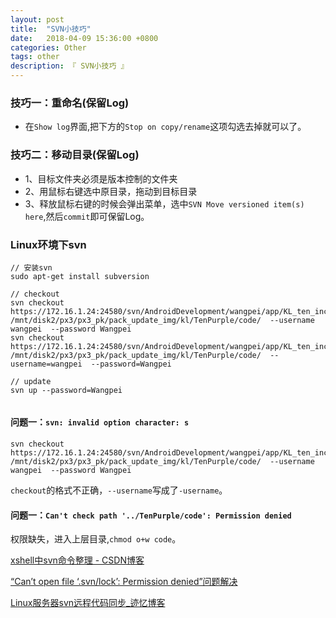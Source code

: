 ```yaml
---
layout: post
title:  "SVN小技巧"
date:   2018-04-09 15:36:00 +0800
categories: Other
tags: other
description: 『 SVN小技巧 』
---
```


### 技巧一：**重命名(保留Log)**

* 在`Show log`界面,把下方的`Stop on copy/rename`这项勾选去掉就可以了。
    
### 技巧二：**移动目录(保留Log)**

* 1、目标文件夹必须是版本控制的文件夹
* 2、用鼠标右键选中原目录，拖动到目标目录
* 3、释放鼠标右键的时候会弹出菜单，选中`SVN Move versioned item(s) here`,然后`commit`即可保留Log。

### **Linux环境下svn**
```
// 安装svn
sudo apt-get install subversion

// checkout
svn checkout https://172.16.1.24:24580/svn/AndroidDevelopment/wangpei/app/KL_ten_inch/FileService/ /mnt/disk2/px3/px3_pk/pack_update_img/kl/TenPurple/code/  --username wangpei  --password Wangpei
svn checkout https://172.16.1.24:24580/svn/AndroidDevelopment/wangpei/app/KL_ten_inch/FileService/ /mnt/disk2/px3/px3_pk/pack_update_img/kl/TenPurple/code/  --username=wangpei  --password=Wangpei

// update
svn up --password=Wangpei


```

#### 问题一：`svn: invalid option character: s`
```
svn checkout https://172.16.1.24:24580/svn/AndroidDevelopment/wangpei/app/KL_ten_inch/FileService/ /mnt/disk2/px3/px3_pk/pack_update_img/kl/TenPurple/code/  --username wangpei  --password Wangpei
```
`checkout`的格式不正确，`--username`写成了`-username`。

#### 问题一：`Can't check path '../TenPurple/code': Permission denied`

权限缺失，进入上层目录,`chmod o+w code`。







[xshell中svn命令整理 - CSDN博客](https://blog.csdn.net/dwf_android/article/details/70168998)

[“Can’t open file ‘.svn/lock’: Permission denied”问题解决](http://www.linzhennan.cn/xnty/339.html)

[Linux服务器svn远程代码同步_迹忆博客](https://www.onmpw.com/tm/xwzj/opersys_142.html)